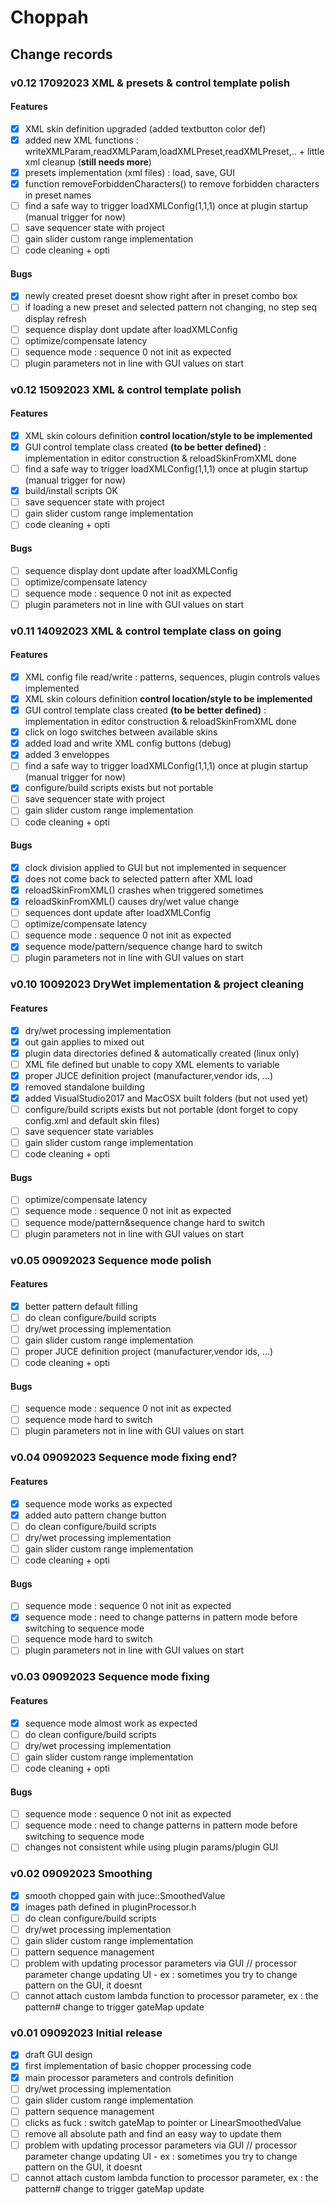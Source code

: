 # Choppah

## Change records

### v0.12 17092023 XML & presets & control template polish
#### Features
- [x] XML skin definition upgraded (added textbutton color def)
- [x] added new XML functions : writeXMLParam,readXMLParam,loadXMLPreset,readXMLPreset,.. + little xml cleanup (**still needs more**)
- [x] presets implementation (xml files) : load, save, GUI
- [x] function removeForbiddenCharacters() to remove forbidden characters in preset names
- [ ] find a safe way to trigger loadXMLConfig(1,1,1) once at plugin startup (manual trigger for now)
- [ ] save sequencer state with project
- [ ] gain slider custom range implementation
- [ ] code cleaning + opti
#### Bugs
- [x] newly created preset doesnt show right after in preset combo box
- [ ] if loading a new preset and selected pattern not changing, no step seq display refresh
- [ ] sequence display dont update after loadXMLConfig
- [ ] optimize/compensate latency
- [ ] sequence mode : sequence 0 not init as expected
- [ ] plugin parameters not in line with GUI values on start

### v0.12 15092023 XML & control template polish
#### Features
- [x] XML skin colours definition **control location/style to be implemented** 
- [x] GUI control template class created **(to be better defined)** : implementation in editor construction & reloadSkinFromXML done
- [ ] find a safe way to trigger loadXMLConfig(1,1,1) once at plugin startup (manual trigger for now)
- [x] build/install scripts OK 
- [ ] save sequencer state with project
- [ ] gain slider custom range implementation
- [ ] code cleaning + opti
#### Bugs
- [ ] sequence display dont update after loadXMLConfig
- [ ] optimize/compensate latency
- [ ] sequence mode : sequence 0 not init as expected
- [ ] plugin parameters not in line with GUI values on start

### v0.11 14092023 XML & control template class on going
#### Features
- [x] XML config file read/write : patterns, sequences, plugin controls values implemented
- [x] XML skin colours definition **control location/style to be implemented** 
- [x] GUI control template class created **(to be better defined)** : implementation in editor construction & reloadSkinFromXML done
- [x] click on logo switches between available skins
- [x] added load and write XML config buttons (debug)
- [x] added 3 enveloppes
- [ ] find a safe way to trigger loadXMLConfig(1,1,1) once at plugin startup (manual trigger for now)
- [x] configure/build scripts exists but not portable
- [ ] save sequencer state with project
- [ ] gain slider custom range implementation
- [ ] code cleaning + opti
#### Bugs
- [x] clock division applied to GUI but not implemented in sequencer
- [x] does not come back to selected pattern after XML load
- [x] reloadSkinFromXML() crashes when triggered sometimes
- [x] reloadSkinFromXML() causes dry/wet value change
- [ ] sequences dont update after loadXMLConfig
- [ ] optimize/compensate latency
- [ ] sequence mode : sequence 0 not init as expected
- [x] sequence mode/pattern/sequence change hard to switch
- [ ] plugin parameters not in line with GUI values on start

### v0.10 10092023 DryWet implementation & project cleaning
#### Features
- [x] dry/wet processing implementation
- [x] out gain applies to mixed out
- [x] plugin data directories defined & automatically created (linux only)
- [ ] XML file defined but unable to copy XML elements to variable
- [x] proper JUCE definition project (manufacturer,vendor ids, ...)
- [x] removed standalone building
- [x] added VisualStudio2017 and MacOSX built folders (but not used yet)
- [ ] configure/build scripts exists but not portable (dont forget to copy config.xml and default skin files)
- [ ] save sequencer state variables
- [ ] gain slider custom range implementation
- [ ] code cleaning + opti
#### Bugs
- [ ] optimize/compensate latency
- [ ] sequence mode : sequence 0 not init as expected
- [ ] sequence mode/pattern&sequence change hard to switch
- [ ] plugin parameters not in line with GUI values on start

### v0.05 09092023 Sequence mode polish
#### Features
- [x] better pattern default filling
- [ ] do clean configure/build scripts
- [ ] dry/wet processing implementation
- [ ] gain slider custom range implementation
- [ ] proper JUCE definition project (manufacturer,vendor ids, ...)
- [ ] code cleaning + opti
#### Bugs
- [ ] sequence mode : sequence 0 not init as expected
- [ ] sequence mode hard to switch
- [ ] plugin parameters not in line with GUI values on start

### v0.04 09092023 Sequence mode fixing end?
#### Features
- [x] sequence mode works as expected
- [x] added auto pattern change button
- [ ] do clean configure/build scripts
- [ ] dry/wet processing implementation
- [ ] gain slider custom range implementation
- [ ] code cleaning + opti
#### Bugs
- [ ] sequence mode : sequence 0 not init as expected
- [x] sequence mode : need to change patterns in pattern mode before switching to sequence mode
- [ ] sequence mode hard to switch
- [ ] plugin parameters not in line with GUI values on start

### v0.03 09092023 Sequence mode fixing
#### Features
- [x] sequence mode almost work as expected
- [ ] do clean configure/build scripts
- [ ] dry/wet processing implementation
- [ ] gain slider custom range implementation
- [ ] code cleaning + opti
#### Bugs
- [ ] sequence mode : sequence 0 not init as expected
- [ ] sequence mode : need to change patterns in pattern mode before switching to sequence mode
- [ ] changes not consistent while using plugin params/plugin GUI

### v0.02 09092023 Smoothing
- [x] smooth chopped gain with juce::SmoothedValue
- [x] images path defined in pluginProcessor.h
- [ ] do clean configure/build scripts
- [ ] dry/wet processing implementation
- [ ] gain slider custom range implementation
- [ ] pattern sequence management
- [ ] problem with updating processor parameters via GUI // processor parameter change updating UI - ex : sometimes you try to change pattern on the GUI, it doesnt
- [ ] cannot attach custom lambda function to processor parameter, ex : the pattern# change to trigger gateMap update 

### v0.01 09092023 Initial release
- [x] draft GUI design
- [x] first implementation of basic chopper processing code
- [x] main processor parameters and controls definition
- [ ] dry/wet processing implementation
- [ ] gain slider custom range implementation
- [ ] pattern sequence management
- [ ] clicks as fuck : switch gateMap to pointer or LinearSmoothedValue
- [ ] remove all absolute path and find an easy way to update them
- [ ] problem with updating processor parameters via GUI // processor parameter change updating UI - ex : sometimes you try to change pattern on the GUI, it doesnt
- [ ] cannot attach custom lambda function to processor parameter, ex : the pattern# change to trigger gateMap update 
